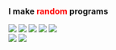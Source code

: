 <h3>I make <b style="color: red;">random</b> programs</h3> 
<p align="left">
  <img src="https://img.shields.io/badge/-JavaScript-F7DF1E?style=flat-square&logo=javascript&logoColor=black">
  <img src="https://img.shields.io/badge/-Electron-47848F?style=flat-square&logo=electron&logoColor=white">
  <img src="https://img.shields.io/badge/-C++-00599C?style=flat-square&logo=c%2B%2B&logoColor=white">
  <img src="https://img.shields.io/badge/-Python-3776AB?style=flat-square&logo=python&logoColor=white">
  <img src="https://img.shields.io/badge/-Git-F05032?style=flat-square&logo=git&logoColor=white">
  <br>
  <img src="https://img.shields.io/badge/HTML-black?style=flat-square&logo=html5">
  <img src="https://img.shields.io/badge/Css-87C0FF?style=flat-square&logo=css3&logoColor=blue">
</p>

